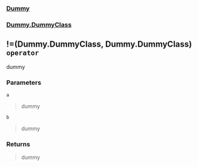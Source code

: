 ### [Dummy](./Dummy.md 'Dummy')
### [Dummy.DummyClass](./Dummy-DummyClass.md 'Dummy.DummyClass')
## !=(Dummy.DummyClass, Dummy.DummyClass) `operator`
dummy
### Parameters

<a name='Dummy-DummyClass-op_Inequality(Dummy-DummyClass-_Dummy-DummyClass)-a'></a>
`a`
>dummy

<a name='Dummy-DummyClass-op_Inequality(Dummy-DummyClass-_Dummy-DummyClass)-b'></a>
`b`
>dummy
### Returns
>dummy
